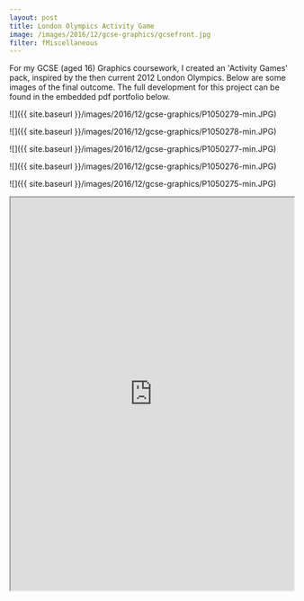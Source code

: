 ```yaml
---
layout: post
title: London Olympics Activity Game
image: /images/2016/12/gcse-graphics/gcsefront.jpg
filter: fMiscellaneous
---
```


For my GCSE (aged 16) Graphics coursework, I created an 'Activity Games' pack, inspired by the then current 2012 London Olympics. Below are some images of the final outcome. The full development for this project can be found in the embedded pdf portfolio below.

![]({{ site.baseurl }}/images/2016/12/gcse-graphics/P1050279-min.JPG)

![]({{ site.baseurl }}/images/2016/12/gcse-graphics/P1050278-min.JPG)

![]({{ site.baseurl }}/images/2016/12/gcse-graphics/P1050277-min.JPG)

![]({{ site.baseurl }}/images/2016/12/gcse-graphics/P1050276-min.JPG)

![]({{ site.baseurl }}/images/2016/12/gcse-graphics/P1050275-min.JPG)

<iframe src="https://docs.google.com/viewer?srcid=1fw5Lo6mByk_IM-uEtxi_btXANQ6UO6Kd&pid=explorer&efh=false&a=v&chrome=false&embedded=true" width="100%" height="700"></iframe>
